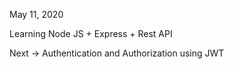 May 11, 2020

Learning Node JS + Express + Rest API

Next -> Authentication and Authorization using JWT